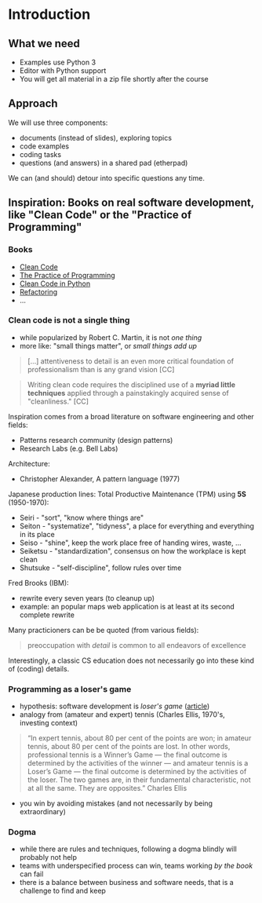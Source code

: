 # Introduction

## What we need

* Examples use Python 3
* Editor with Python support
* You will get all material in a zip file shortly after the course

## Approach

We will use three components:

* documents (instead of slides), exploring topics
* code examples
* coding tasks
* questions (and answers) in a shared pad (etherpad)

We can (and should) detour into specific questions any time.

## Inspiration: Books on real software development, like "Clean Code" or the "Practice of Programming"

### Books

* [Clean Code](https://www.oreilly.com/library/view/clean-code-a/9780136083238/)
* [The Practice of Programming](https://www.cs.princeton.edu/~bwk/tpop.webpage/)
* [Clean Code in Python](https://www.packtpub.com/product/clean-code-in-python/9781788835831)
* [Refactoring](https://www.martinfowler.com/books/refactoring.html)
* ...

### Clean code is not a single thing

* while popularized by Robert C. Martin, it is not *one thing*
* more like: "small things matter", or *small things add up*

> [...] attentiveness to detail is an even more critical
foundation of professionalism than is any grand vision [CC]

> Writing clean code requires the disciplined use of a **myriad little
> techniques** applied
through a painstakingly acquired sense of "cleanliness." [CC]

Inspiration comes from a broad literature on software engineering and other fields:

* Patterns research community (design patterns)
* Research Labs (e.g. Bell Labs)

Architecture:

* Christopher Alexander, A pattern language (1977)

Japanese production lines: Total Productive Maintenance (TPM) using **5S** (1950-1970):

* Seiri - "sort", "know where things are"
* Seiton - "systematize", "tidyness", a place for everything and everything in its place
* Seiso - "shine", keep the work place free of handing wires, waste, ...
* Seiketsu - "standardization", consensus on how the workplace is kept clean
* Shutsuke - "self-discipline", follow rules over time

Fred Brooks (IBM):

* rewrite every seven years (to cleanup up)
* example: an popular maps web application is at least at its second complete
  rewrite

Many practicioners can be be quoted (from various fields):

> preoccupation with *detail* is common to all endeavors of excellence

Interestingly, a classic CS education does not necessarily go into these kind
of (coding) details.

### Programming as a loser's game

* hypothesis: software development is *loser's game* ([article](https://thehosk.medium.com/software-development-is-a-losers-game-fc68bb30d7eb))
* analogy from (amateur and expert) tennis (Charles Ellis, 1970's, investing context)

> “In expert tennis, about 80 per cent of the points are won; in amateur
> tennis, about 80 per cent of the points are lost. In other words,
> professional tennis is a Winner’s Game — the final outcome is determined by
> the activities of the winner — and amateur tennis is a Loser’s Game — the
> final outcome is determined by the activities of the loser. The two games
> are, in their fundamental characteristic, not at all the same. They are
> opposites.” Charles Ellis

* you win by avoiding mistakes (and not necessarily by being extraordinary)

### Dogma

* while there are rules and techniques, following a dogma blindly will probably not help
* teams with underspecified process can win, teams working *by the book* can fail
* there is a balance between business and software needs, that is a challenge to find and keep


